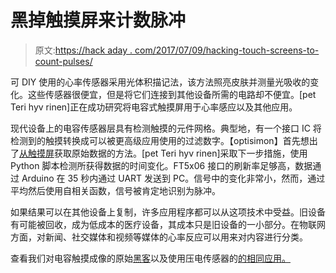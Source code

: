# 黑掉触摸屏来计数脉冲

> 原文:[https://hack aday . com/2017/07/09/hacking-touch-screens-to-count-pulses/](https://hackaday.com/2017/07/09/hacking-touch-screens-to-count-pulses/)

可 DIY 使用的心率传感器采用光体积描记法，该方法照亮皮肤并测量光吸收的变化。这些传感器很便宜，但是将它们连接到其他设备所需的电路却不便宜。[pet Teri hyv rinen]正在成功研究将电容式触摸屏用于心率感应以及其他应用。

现代设备上的电容传感器层具有检测触摸的元件网格。典型地，有一个接口 IC 将检测到的触摸转换成可以被更高级应用使用的过滤数字。【optisimon】首先想出了[从触摸屏](http://optisimon.com/raspberrypi/touch/ft5406/2016/07/13/raspberry-pi-7-inch-touchscreen-hacking/)获取原始数据的方法。[pet Teri hyv rinen]采取下一步措施，使用 Python 脚本检测所获得数据的时间变化。FT5x06 接口的刷新率足够高，数据通过 Arduino 在 35 秒内通过 UART 发送到 PC。信号中的变化非常小，然而，通过平均然后使用自相关函数，信号被肯定地识别为脉冲。

如果结果可以在其他设备上复制，许多应用程序都可以从这项技术中受益。旧设备有可能被回收，成为低成本的医疗设备，其成本只是旧设备的一小部分。在物联网方面，对新闻、社交媒体和视频等媒体的心率反应可以用来对内容进行分类。

查看我们对电容触摸成像的原始[黑客](http://hackaday.com/2016/08/18/capacitive-imaging-with-a-raspberry-pi-touch-screen/)以及使用压电传感器的[的相同应用。](http://hackaday.com/2015/03/19/measuring-heart-rate-with-a-piezo/)